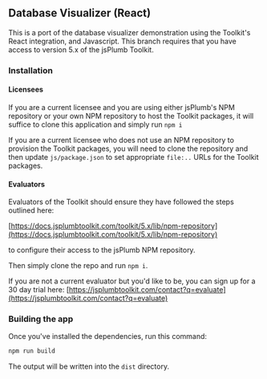 ## Database Visualizer (React)

This is a port of the database visualizer demonstration using the Toolkit's React integration, and Javascript.  This branch requires that you have access to version 5.x of the jsPlumb Toolkit.

### Installation

#### Licensees

If you are a current licensee and you are using either jsPlumb's NPM repository or your own NPM repository to host the Toolkit packages, it will suffice to clone this application and simply run `npm i`

If you are a current licensee who does not use an NPM repository to provision the Toolkit packages, you will need to clone the repository and then update `js/package.json` to set appropriate `file:..` URLs for the Toolkit packages.

#### Evaluators

Evaluators of the Toolkit should ensure they have followed the steps outlined here:

[https://docs.jsplumbtoolkit.com/toolkit/5.x/lib/npm-repository](https://docs.jsplumbtoolkit.com/toolkit/5.x/lib/npm-repository)

to configure their access to the jsPlumb NPM repository.

Then simply clone the repo and run `npm i`.

If you are not a current evaluator but you'd like to be, you can sign up for a 30 day trial here:
[https://jsplumbtoolkit.com/contact?q=evaluate](https://jsplumbtoolkit.com/contact?q=evaluate)  

### Building the app

Once you've installed the dependencies, run this command:

```javascript
npm run build
```

The output will be written into the `dist` directory.
